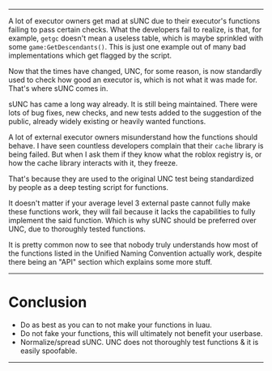 _______________________________________________________________

A lot of executor owners get mad at sUNC due to their executor's functions failing to pass certain checks. What the developers fail to realize, is that, for example, `getgc` doesn't mean a useless table, which is maybe sprinkled with some `game:GetDescendants()`. This is just one example out of many bad implementations which get flagged by the script. 

Now that the times have changed, UNC, for some reason, is now standardly used to check how good an executor is, which is not what it was made for. That's where sUNC comes in. 

sUNC has came a long way already. It is still being maintained. There were lots of bug fixes, new checks, and new tests added to the suggestion of the public, already widely existing or heavily wanted functions.

A lot of external executor owners misunderstand how the functions should behave. I have seen countless developers complain that their `cache` library is being failed. But when I ask them if they know what the roblox registry is, or how the cache library interacts with it, they freeze.

That's because they are used to the original UNC test being standardized by people as a deep testing script for functions.

It doesn't matter if your average level 3 external paste cannot fully make these functions work, they will fail because it lacks the capabilities to fully implement the said function.
Which is why sUNC should be preferred over UNC, due to thoroughly tested functions.

It is pretty common now to see that nobody truly understands how most of the functions listed in the Unified Naming Convention actually work, despite there being an "API" section which explains some more stuff.

_______________________________________________________________

# Conclusion

- Do as best as you can to not make your functions in luau.
- Do not fake your functions, this will ultimately not benefit your userbase.
- Normalize/spread sUNC. UNC does not thoroughly test functions & it is easily spoofable.

---
